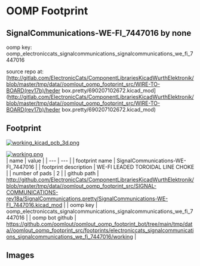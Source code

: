 # OOMP Footprint  
## SignalCommunications-WE-FI_7447016  by none  
  
oomp key: oomp_electroniccats_signalcommunications_signalcommunications_we_fi_7447016  
  
source repo at: [http://gitlab.com/ElectronicCats/ComponentLibrariesKicadWurthElektronik/blob/master/tmp/data//oomlout_oomp_footprint_src/WIRE-TO-BOARD(rev17b)/heder box.pretty/690207102672.kicad_mod](http://gitlab.com/ElectronicCats/ComponentLibrariesKicadWurthElektronik/blob/master/tmp/data//oomlout_oomp_footprint_src/WIRE-TO-BOARD(rev17b)/heder box.pretty/690207102672.kicad_mod)  
## Footprint  
  
[![working_kicad_pcb_3d.png](working_kicad_pcb_3d_600.png)](working_kicad_pcb_3d.png)  
  
[![working.png](working_600.png)](working.png)  
| name | value | 
| --- | --- | 
| footprint name | SignalCommunications-WE-FI_7447016 | 
| footprint description | WE-FI LEADED TOROIDAL LINE CHOKE | 
| number of pads | 2 | 
| github path | http://github.com/ElectronicCats/ComponentLibrariesKicadWurthElektronik/blob/master/tmp/data//oomlout_oomp_footprint_src/SIGNAL-COMMUNICATIONS-rev18a/SignalCommunications.pretty/SignalCommunications-WE-FI_7447016.kicad_mod | 
| oomp key | oomp_electroniccats_signalcommunications_signalcommunications_we_fi_7447016 | 
| oomp bot github | https://github.com/oomlout/oomlout_oomp_footprint_bot/tree/main/tmp/data//oomlout_oomp_footprint_src/footprints/electroniccats_signalcommunications_signalcommunications_we_fi_7447016/working | 
## Images  
